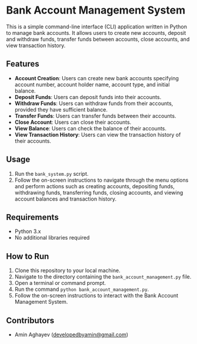 # Bank Account Management System

This is a simple command-line interface (CLI) application written in Python to manage bank accounts. It allows users to create new accounts, deposit and withdraw funds, transfer funds between accounts, close accounts, and view transaction history.

## Features

- **Account Creation**: Users can create new bank accounts specifying account number, account holder name, account type, and initial balance.
- **Deposit Funds**: Users can deposit funds into their accounts.
- **Withdraw Funds**: Users can withdraw funds from their accounts, provided they have sufficient balance.
- **Transfer Funds**: Users can transfer funds between their accounts.
- **Close Account**: Users can close their accounts.
- **View Balance**: Users can check the balance of their accounts.
- **View Transaction History**: Users can view the transaction history of their accounts.

## Usage

1. Run the `bank_system.py` script.
2. Follow the on-screen instructions to navigate through the menu options and perform actions such as creating accounts, depositing funds, withdrawing funds, transferring funds, closing accounts, and viewing account balances and transaction history.

## Requirements

- Python 3.x
- No additional libraries required

## How to Run

1. Clone this repository to your local machine.
2. Navigate to the directory containing the `bank_account_management.py` file.
3. Open a terminal or command prompt.
4. Run the command `python bank_account_management.py`.
5. Follow the on-screen instructions to interact with the Bank Account Management System.

## Contributors

- Amin Aghayev (developedbyamin@gmail.com)

